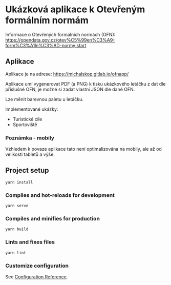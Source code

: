 # Ukázková aplikace k Otevřeným formálním normám

Informace o Otevřených formálních normách (OFN): https://opendata.gov.cz/otev%C5%99en%C3%A9-form%C3%A1ln%C3%AD-normy:start

## Aplikace
Aplikace je na adrese: https://michalskop.gitlab.io/ofnapp/

Aplikace umí vygenerovat PDF (a PNG) k tisku ukázkového letáčku z dat dle příslušné OFN, je možné si zadat vlastní JSON dle dané OFN.

Lze měnit barevnou paletu u letáčku.

Implementované ukázky:

- Turistické cíle
- Sportoviště

### Poznámka - mobily
Vzhledem k povaze aplikace tato není optimalizována na mobily, ale až od velikosti tabletů a výše.

## Project setup
```
yarn install
```

### Compiles and hot-reloads for development
```
yarn serve
```

### Compiles and minifies for production
```
yarn build
```

### Lints and fixes files
```
yarn lint
```

### Customize configuration
See [Configuration Reference](https://cli.vuejs.org/config/).
